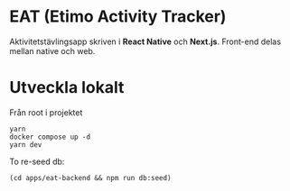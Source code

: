 # EAT (Etimo Activity Tracker)

Aktivitetstävlingsapp skriven i **React Native** och **Next.js**. Front-end delas mellan native och web.

# Utveckla lokalt

Från root i projektet

```
yarn
docker compose up -d
yarn dev
```

To re-seed db:
```
(cd apps/eat-backend && npm run db:seed)
```
